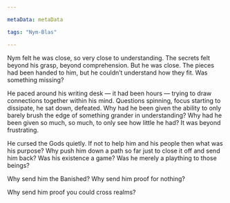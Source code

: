 ```yaml
---

metaData: metaData

tags: "Nym-Blas"

---
```


Nym felt he was close, so very close to understanding. The secrets felt beyond his grasp, beyond comprehension. But he was close. The pieces had been handed to him, but he couldn’t understand how they fit. Was something missing?

He paced around his writing desk — it had been hours — trying to draw connections together within his mind. Questions spinning, focus starting to dissipate, he sat down, defeated. Why had he been given the ability to only barely brush the edge of something grander in understanding? Why had he been given so much, so much, to only see how little he had? It was beyond frustrating. 

He cursed the Gods quietly. If not to help him and his people then what was his purpose? Why push him down a path so far just to close it off and send him back? Was his existence a game? Was he merely a plaything to those beings? 

Why send him the Banished? Why send him proof for nothing? 

Why send him proof you could cross realms?